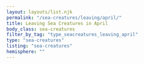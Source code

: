```yaml
---
layout: layouts/list.njk
permalink: "/sea-creatures/leaving/april/"
title: Leaving Sea Creatures in April
body_class: sea-creatures
filter_by_tag: "type_seacreatures_leaving_april"
type: "sea-creatures"
listing: "sea-creatures"
hemisphere: ""
---
```

